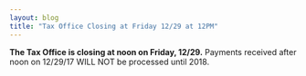 ```yaml
---
layout: blog
title: "Tax Office Closing at Friday 12/29 at 12PM"
---
```


**The Tax Office is closing at noon on Friday, 12/29.** Payments received after noon on 12/29/17 WILL NOT be processed until 2018.
